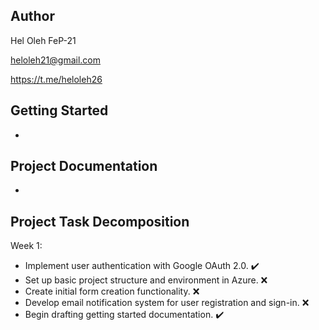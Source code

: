 ## Author
Hel Oleh FeP-21

heloleh21@gmail.com

https://t.me/heloleh26

## Getting Started
 -

## Project Documentation
 -

## Project Task Decomposition
Week 1:
- Implement user authentication with Google OAuth 2.0. ✔️
- Set up basic project structure and environment in Azure. ❌
- Create initial form creation functionality. ❌
- Develop email notification system for user registration and sign-in. ❌
- Begin drafting getting started documentation. ✔️
   
